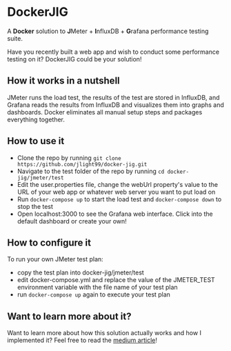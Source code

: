 # DockerJIG
A **Docker** solution to **J**Meter + **I**nfluxDB + **G**rafana performance testing suite.

Have you recently built a web app and wish to conduct some performance testing on it? DockerJIG could be your solution!

## How it works in a nutshell
JMeter runs the load test, the results of the test are stored in InfluxDB, and Grafana reads the results from InfluxDB and visualizes them into graphs and dashboards. Docker eliminates all manual setup steps and packages everything together.

## How to use it
- Clone the repo by running `git clone https://github.com/jlight99/docker-jig.git`
- Navigate to the test folder of the repo by running `cd docker-jig/jmeter/test`
- Edit the user.properties file, change the webUrl property's value to the URL of your web app or whatever web server you want to put load on
- Run `docker-compose up` to start the load test and `docker-compose down` to stop the test
- Open localhost:3000 to see the Grafana web interface. Click into the default dashboard or create your own!

## How to configure it
To run your own JMeter test plan:
- copy the test plan into docker-jig/jmeter/test
- edit docker-compose.yml and replace the value of the JMETER_TEST environment variable with the file name of your test plan
- run `docker-compose up` again to execute your test plan

## Want to learn more about it?
Want to learn more about how this solution actually works and how I implemented it? Feel free to read the [medium article](https://medium.com/@ellenhuang523/a-docker-solution-to-jmeter-influxdb-grafana-performance-testing-568848de7a0f)!

